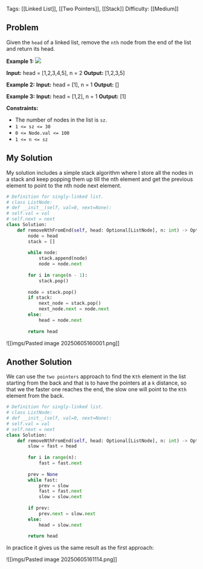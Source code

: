 Tags: [[Linked List]], [[Two Pointers]], [[Stack]]
Difficulty: [[Medium]]
## Problem
Given the `head` of a linked list, remove the `nth` node from the end of the list and return its head.

**Example 1:**
![](https://assets.leetcode.com/uploads/2020/10/03/remove_ex1.jpg)

**Input:** head = [1,2,3,4,5], n = 2
**Output:** [1,2,3,5]

**Example 2:**
**Input:** head = [1], n = 1
**Output:** []

**Example 3:**
**Input:** head = [1,2], n = 1
**Output:** [1]

**Constraints:**
- The number of nodes in the list is `sz`.
- `1 <= sz <= 30`
- `0 <= Node.val <= 100`
- `1 <= n <= sz`

## My Solution
My solution includes a simple stack algorithm where I store all the nodes in a stack and keep popping them up till the nth element and get the previous element to point to the nth node next element.

```python
# Definition for singly-linked list.
# class ListNode:
# def __init__(self, val=0, next=None):
# self.val = val
# self.next = next
class Solution:
	def removeNthFromEnd(self, head: Optional[ListNode], n: int) -> Optional[ListNode]:
		node = head
		stack = []
		  
		while node:
			stack.append(node)
			node = node.next
		  
		for i in range(n - 1):
			stack.pop()
		  
		node = stack.pop()
		if stack:
			next_node = stack.pop()
			next_node.next = node.next
		else:
			head = node.next
		  
		return head
```

![[imgs/Pasted image 20250605160001.png]]
## Another Solution
We can use the `two pointers` approach to find the `Kth` element in the list starting from the back and that is to have the pointers at a `k` distance, so that we the faster one reaches the end, the slow one will point to the `Kth` element from the back. 

```python
# Definition for singly-linked list.
# class ListNode:
# def __init__(self, val=0, next=None):
# self.val = val
# self.next = next
class Solution:
	def removeNthFromEnd(self, head: Optional[ListNode], n: int) -> Optional[ListNode]:
		slow = fast = head
		  
		for i in range(n):
			fast = fast.next
		  
		prev = None
		while fast:
			prev = slow
			fast = fast.next
			slow = slow.next
		  
		if prev:
			prev.next = slow.next
		else:
			head = slow.next
			
		return head
```

In practice it gives us the same result as the first approach:

![[imgs/Pasted image 20250605161114.png]]